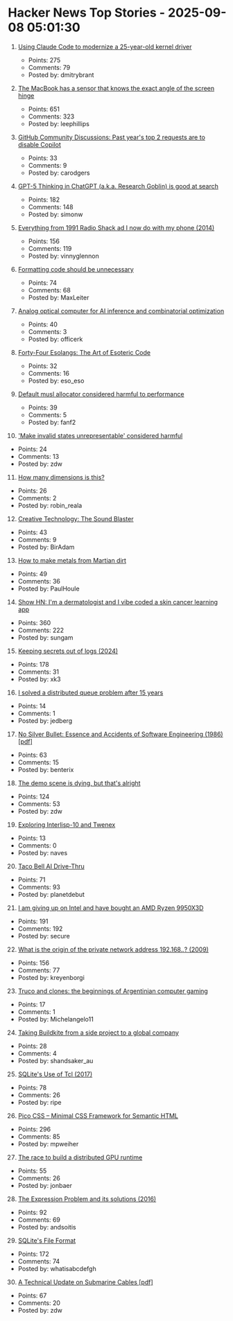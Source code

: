 # Hacker News Top Stories - 2025-09-08 05:01:30

1. [Using Claude Code to modernize a 25-year-old kernel driver](https://dmitrybrant.com/2025/09/07/using-claude-code-to-modernize-a-25-year-old-kernel-driver)
   - Points: 275
   - Comments: 79
   - Posted by: dmitrybrant

2. [The MacBook has a sensor that knows the exact angle of the screen hinge](https://twitter.com/samhenrigold/status/1964428927159382261)
   - Points: 651
   - Comments: 323
   - Posted by: leephillips

3. [GitHub Community Discussions: Past year's top 2 requests are to disable Copilot](https://github.com/orgs/community/discussions)
   - Points: 33
   - Comments: 9
   - Posted by: carodgers

4. [GPT-5 Thinking in ChatGPT (a.k.a. Research Goblin) is good at search](https://simonwillison.net/2025/Sep/6/research-goblin/)
   - Points: 182
   - Comments: 148
   - Posted by: simonw

5. [Everything from 1991 Radio Shack ad I now do with my phone (2014)](https://www.trendingbuffalo.com/life/uncle-steves-buffalo/everything-from-1991-radio-shack-ad-now/)
   - Points: 156
   - Comments: 119
   - Posted by: vinnyglennon

6. [Formatting code should be unnecessary](https://maxleiter.com/blog/formatting)
   - Points: 74
   - Comments: 68
   - Posted by: MaxLeiter

7. [Analog optical computer for AI inference and combinatorial optimization](https://www.nature.com/articles/s41586-025-09430-z)
   - Points: 40
   - Comments: 3
   - Posted by: officerk

8. [Forty-Four Esolangs: The Art of Esoteric Code](https://spectrum.ieee.org/esoteric-programming-languages-daniel-temkin)
   - Points: 32
   - Comments: 16
   - Posted by: eso_eso

9. [Default musl allocator considered harmful to performance](https://nickb.dev/blog/default-musl-allocator-considered-harmful-to-performance/)
   - Points: 39
   - Comments: 5
   - Posted by: fanf2

10. ['Make invalid states unrepresentable' considered harmful](https://www.seangoedecke.com/invalid-states/)
   - Points: 24
   - Comments: 13
   - Posted by: zdw

11. [How many dimensions is this?](https://lcamtuf.substack.com/p/how-many-dimensions-is-this)
   - Points: 26
   - Comments: 2
   - Posted by: robin_reala

12. [Creative Technology: The Sound Blaster](https://www.abortretry.fail/p/the-story-of-creative-technology)
   - Points: 43
   - Comments: 9
   - Posted by: BirAdam

13. [How to make metals from Martian dirt](https://www.csiro.au/en/news/All/Articles/2025/August/Metals-out-of-martian-dirt)
   - Points: 49
   - Comments: 36
   - Posted by: PaulHoule

14. [Show HN: I'm a dermatologist and I vibe coded a skin cancer learning app](https://molecheck.info/)
   - Points: 360
   - Comments: 222
   - Posted by: sungam

15. [Keeping secrets out of logs (2024)](https://allan.reyes.sh/posts/keeping-secrets-out-of-logs/)
   - Points: 178
   - Comments: 31
   - Posted by: xk3

16. [I solved a distributed queue problem after 15 years](https://www.dbos.dev/blog/durable-queues)
   - Points: 14
   - Comments: 1
   - Posted by: jedberg

17. [No Silver Bullet: Essence and Accidents of Software Engineering (1986) [pdf]](https://www.cs.unc.edu/techreports/86-020.pdf)
   - Points: 63
   - Comments: 15
   - Posted by: benterix

18. [The demo scene is dying, but that's alright](https://www.datagubbe.se/sceneherit/)
   - Points: 124
   - Comments: 53
   - Posted by: zdw

19. [Exploring Interlisp-10 and Twenex](https://journal.paoloamoroso.com/exploring-interlisp-10-and-twenex)
   - Points: 13
   - Comments: 0
   - Posted by: naves

20. [Taco Bell AI Drive-Thru](https://aidarwinawards.org/nominees/taco-bell-ai-drive-thru.html)
   - Points: 71
   - Comments: 93
   - Posted by: planetdebut

21. [I am giving up on Intel and have bought an AMD Ryzen 9950X3D](https://michael.stapelberg.ch/posts/2025-09-07-bye-intel-hi-amd-9950x3d/)
   - Points: 191
   - Comments: 192
   - Posted by: secure

22. [What is the origin of the private network address 192.168.*.*? (2009)](https://lists.ding.net/othersite/isoc-internet-history/2009/oct/msg00000.html)
   - Points: 156
   - Comments: 77
   - Posted by: kreyenborgi

23. [Truco and clones: the beginnings of Argentinian computer gaming](https://zeitgame.net/archives/18373)
   - Points: 17
   - Comments: 1
   - Posted by: Michelangelo11

24. [Taking Buildkite from a side project to a global company](https://www.valleyofdoubt.com/p/taking-buildkite-from-a-side-project)
   - Points: 28
   - Comments: 4
   - Posted by: shandsaker_au

25. [SQLite's Use of Tcl (2017)](https://www.tcl-lang.org/community/tcl2017/assets/talk93/Paper.html)
   - Points: 78
   - Comments: 26
   - Posted by: ripe

26. [Pico CSS – Minimal CSS Framework for Semantic HTML](https://picocss.com)
   - Points: 296
   - Comments: 85
   - Posted by: mpweiher

27. [The race to build a distributed GPU runtime](https://voltrondata.com/blog/the-race-to-build-a-distributed-gpu-runtime)
   - Points: 55
   - Comments: 26
   - Posted by: jonbaer

28. [The Expression Problem and its solutions (2016)](https://eli.thegreenplace.net/2016/the-expression-problem-and-its-solutions/)
   - Points: 92
   - Comments: 69
   - Posted by: andsoitis

29. [SQLite's File Format](https://www.sqlite.org/fileformat.html)
   - Points: 172
   - Comments: 74
   - Posted by: whatisabcdefgh

30. [A Technical Update on Submarine Cables [pdf]](https://www.swinog.ch/wp-content/uploads/2025/06/Liam-Taylor-David-Lloyd-Exa-A-Technical-Update-on-Submarine-Cables.pdf)
   - Points: 67
   - Comments: 20
   - Posted by: zdw

